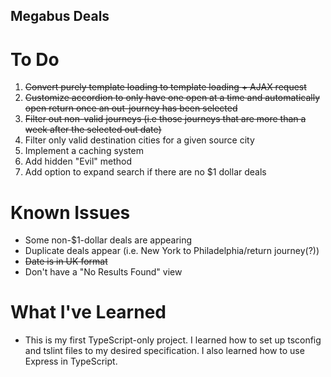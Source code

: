 ## Megabus Deals

# To Do
1. ~~Convert purely template loading to template loading + AJAX request~~
2. ~~Customize accordion to only have one open at a time and automatically open return once an out-journey has been selected~~
3. ~~Filter out non-valid journeys (i.e those journeys that are more than a week after the selected out date)~~
4. Filter only valid destination cities for a given source city
5. Implement a caching system
6. Add hidden "Evil" method
7. Add option to expand search if there are no $1 dollar deals

# Known Issues
- Some non-$1-dollar deals are appearing
- Duplicate deals appear (i.e. New York to Philadelphia/return journey(?))
- ~~Date is in UK format~~
- Don't have a "No Results Found" view

# What I've Learned
- This is my first TypeScript-only project. I learned how to set up tsconfig and tslint files to my desired specification. I also learned how to use Express in TypeScript.

